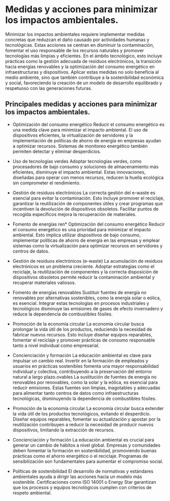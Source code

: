 # Medidas y acciones para minimizar los impactos ambientales.
Minimizar los impactos ambientales requiere implementar medidas concretas que reduzcan el daño causado por actividades humanas y tecnológicas. Estas acciones se centran en disminuir la contaminación, fomentar el uso responsable de los recursos naturales y promover tecnologías más limpias y eficientes. En el ámbito tecnológico, esto incluye prácticas como la gestión adecuada de residuos electrónicos, la transición hacia energías renovables y la optimización del consumo energético en infraestructuras y dispositivos. Aplicar estas medidas no solo beneficia al medio ambiente, sino que también contribuye a la sostenibilidad económica y social, favoreciendo la creación de un modelo de desarrollo equilibrado y respetuoso con las generaciones futuras.

## Principales medidas y acciones para minimizar los impactos ambientales.
* Optimización del consumo energético
Reducir el consumo energético es una medida clave para minimizar el impacto ambiental. El uso de dispositivos eficientes, la virtualización de servidores y la implementación de políticas de ahorro de energía en empresas ayudan a optimizar recursos. Sistemas de monitoreo energético también permiten detectar y eliminar desperdicios.

* Uso de tecnologías verdes
Adoptar tecnologías verdes, como procesadores de bajo consumo y soluciones de almacenamiento más eficientes, disminuye el impacto ambiental. Estas innovaciones, diseñadas para operar con menos recursos, reducen la huella ecológica sin comprometer el rendimiento.

* Gestión de residuos electrónicos
La correcta gestión del e-waste es esencial para evitar la contaminación. Esto incluye promover el reciclaje, garantizar la reutilización de componentes útiles y crear programas que incentiven la devolución de dispositivos obsoletos. Facilitar puntos de recogida específicos mejora la recuperación de materiales.

* Fomento de energías ren* Optimización del consumo energético
Reducir el consumo energético es una prioridad para minimizar el impacto ambiental. Esto implica utilizar dispositivos de bajo consumo, implementar políticas de ahorro de energía en las empresas y emplear sistemas como la virtualización para optimizar recursos en servidores y centros de datos.

* Gestión de residuos electrónicos (e-waste)
La acumulación de residuos electrónicos es un problema creciente. Adoptar estrategias como el reciclaje, la reutilización de componentes y la correcta disposición de dispositivos obsoletos permite reducir la contaminación ambiental y recuperar materiales valiosos.

* Fomento de energías renovables
Sustituir fuentes de energía no renovables por alternativas sostenibles, como la energía solar o eólica, es esencial. Integrar estas tecnologías en procesos industriales y tecnológicos disminuye las emisiones de gases de efecto invernadero y reduce la dependencia de combustibles fósiles.

* Promoción de la economía circular
La economía circular busca prolongar la vida útil de los productos, reduciendo la necesidad de fabricar nuevos recursos. Esto incluye diseñar equipos reparables, fomentar el reciclaje y promover prácticas de consumo responsable tanto a nivel individual como empresarial.

* Concienciación y formación
La educación ambiental es clave para impulsar un cambio real. Invertir en la formación de empleados y usuarios en prácticas sostenibles fomenta una mayor responsabilidad individual y colectiva, contribuyendo a la preservación del entorno natural a largo plazo.ovables
La sustitución de fuentes de energía no renovables por renovables, como la solar y la eólica, es esencial para reducir emisiones. Estas fuentes son limpias, inagotables y adecuadas para alimentar tanto centros de datos como infraestructuras tecnológicas, disminuyendo la dependencia de combustibles fósiles.

* Promoción de la economía circular
La economía circular busca extender la vida útil de los productos tecnológicos, evitando el desperdicio. Diseñar equipos reparables, fomentar su actualización y apostar por la reutilización contribuyen a reducir la necesidad de producir nuevos dispositivos, limitando la extracción de recursos.

* Concienciación y formación
La educación ambiental es crucial para generar un cambio de hábitos a nivel global. Empresas y comunidades deben fomentar la formación en sostenibilidad, promoviendo buenas prácticas como el ahorro energético o el reciclaje. Programas de sensibilización son fundamentales para aumentar el compromiso social.

* Políticas de sostenibilidad
El desarrollo de normativas y estándares ambientales ayuda a dirigir las acciones hacia un modelo más sostenible. Certificaciones como ISO 14001 o Energy Star garantizan que los procesos y equipos tecnológicos cumplen con criterios de respeto ambiental.
